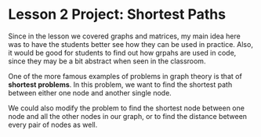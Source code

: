 # Lesson 2 Project: Shortest Paths

Since in the lesson we covered graphs and matrices, my main
idea here was to have the students better see how they can
be used in practice. Also, it would be good for students
to find out how grpahs are used in code, since they may be
a bit abstract when seen in the classroom.

One of the more famous examples of problems in graph theory
is that of **shortest problems**. In this problem, we want 
to find the shortest path between either one node and
another single node. 

We could also modify the problem to find the shortest node
between one node and all the other nodes in our graph, or
to find the distance between every pair of nodes as well.
